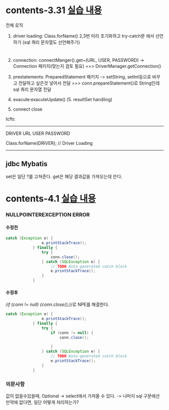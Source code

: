 
# contents-3.31 [실습 내용]()


전체 로직

1. driver loading: Class.forName()
2,3번 미리 초기화하고 try-catch문 에서 선언하기 (sql 쿼리 문자열도 선언해주기)

# 
2. connection: connectManger().get~(URL, USER, PASSWORD) -> Connection 패키지(맞는지 검토 필요)
==> DriverManager.getConnection()

3. prestatements: PreparedStatement 패키지
	-> setString, setInt등으로 바꾸고 전달하고 싶은것 넣어서 전달
==> conn.prepareStatement()로 String인데 sql 쿼리 문자열 전달


4. exacute:exacuteUpdate() 
(5. resultSet handling)
6. connect close

tcftc

-----------------------------------------------------------------------
DRIVER
URL
USER
PASSWORD


 Class.forName(DRIVER); // Driver Loading

-----------------------------------------------------------------------
jdbc
Mybatis
------------------------------------------------------------------------
set은 일단 ?를 고쳐준다.
get은 해당 결과값을 가져오는데 쓴다.



# contents-4.1 [실습 내용]()



### NULLPOINTEREXCEPTION ERROR

#### 수정전
```JAVA
catch (Exception e) {
                e.printStackTrace();
            } finally {
                try {
                    conn.close();
                } catch (SQLException e) {
                    // TODO Auto-generated catch block
                    e.printStackTrace();
                }
            }
```

#### 수정후

/*if (conn != null) {conn.close();}*/로 NPE를 해결한다.
```JAVA
catch (Exception e) {
                e.printStackTrace();
            } finally {
                try {
                    if (conn != null) {
                        conn.close();
                        
                    }
                } catch (SQLException e) {
                    // TODO Auto-generated catch block
                    e.printStackTrace();
                }
            }
```






















### 의문사항

값이 없을수있을때, Optional
	-> select에서 가져올 수 있다.
	-> 나머지 sql 구문에선 만약에 없다면, 일단 어떻게 처리하는가?




